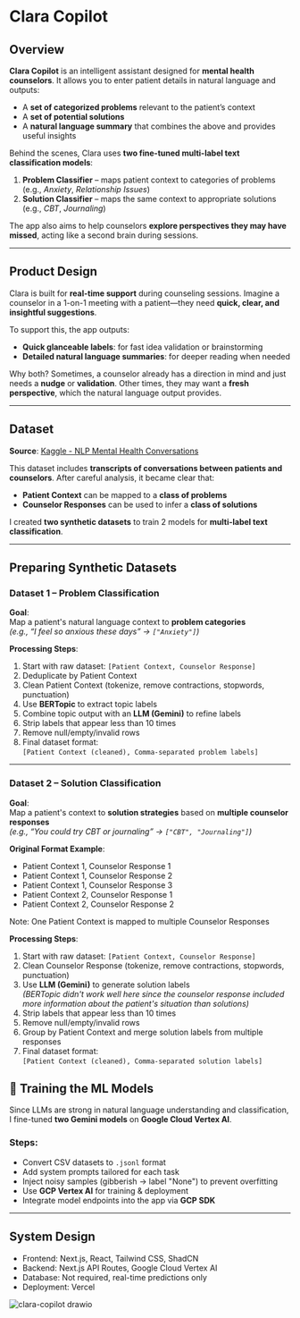 # Clara Copilot

## Overview

**Clara Copilot** is an intelligent assistant designed for **mental health counselors**. It allows you to enter patient details in natural language and outputs:

- A **set of categorized problems** relevant to the patient’s context  
- A **set of potential solutions**
- A **natural language summary** that combines the above and provides useful insights

Behind the scenes, Clara uses **two fine-tuned multi-label text classification models**:

1. **Problem Classifier** – maps patient context to categories of problems (e.g., *Anxiety*, *Relationship Issues*)
2. **Solution Classifier** – maps the same context to appropriate solutions (e.g., *CBT*, *Journaling*)

The app also aims to help counselors **explore perspectives they may have missed**, acting like a second brain during sessions.

---

## Product Design

Clara is built for **real-time support** during counseling sessions. Imagine a counselor in a 1-on-1 meeting with a patient—they need **quick, clear, and insightful suggestions**.

To support this, the app outputs:

- **Quick glanceable labels**: for fast idea validation or brainstorming
- **Detailed natural language summaries**: for deeper reading when needed

Why both? Sometimes, a counselor already has a direction in mind and just needs a **nudge** or **validation**. Other times, they may want a **fresh perspective**, which the natural language output provides.

---

## Dataset

**Source**: [Kaggle - NLP Mental Health Conversations](https://www.kaggle.com/datasets/thedevastator/nlp-mental-health-conversations/data)

This dataset includes **transcripts of conversations between patients and counselors**. After careful analysis, it became clear that:

- **Patient Context** can be mapped to a **class of problems**
- **Counselor Responses** can be used to infer a **class of solutions**

I created **two synthetic datasets** to train 2 models for **multi-label text classification**.

---

## Preparing Synthetic Datasets

### Dataset 1 – Problem Classification

**Goal**:  
Map a patient's natural language context to **problem categories**  
*(e.g., “I feel so anxious these days” → `["Anxiety"]`)*

**Processing Steps**:

1. Start with raw dataset: `[Patient Context, Counselor Response]`
2. Deduplicate by Patient Context
3. Clean Patient Context (tokenize, remove contractions, stopwords, punctuation)
4. Use **BERTopic** to extract topic labels
5. Combine topic output with an **LLM (Gemini)** to refine labels
6. Strip labels that appear less than 10 times
7. Remove null/empty/invalid rows
8. Final dataset format:  
   `[Patient Context (cleaned), Comma-separated problem labels]`

---

### Dataset 2 – Solution Classification

**Goal**:  
Map a patient's context to **solution strategies** based on **multiple counselor responses**  
*(e.g., “You could try CBT or journaling” → `["CBT", "Journaling"]`)*

**Original Format Example**:
- Patient Context 1, Counselor Response 1
- Patient Context 1, Counselor Response 2
- Patient Context 1, Counselor Response 3
- Patient Context 2, Counselor Response 1
- Patient Context 2, Counselor Response 2

Note: One Patient Context is mapped to multiple Counselor Responses

**Processing Steps**:

1. Start with raw dataset: `[Patient Context, Counselor Response]`
2. Clean Counselor Response (tokenize, remove contractions, stopwords, punctuation)
3. Use **LLM (Gemini)** to generate solution labels  
   *(BERTopic didn't work well here since the counselor response included more information about the patient's situation than solutions)*
4. Strip labels that appear less than 10 times
5. Remove null/empty/invalid rows
6. Group by Patient Context and merge solution labels from multiple responses
7. Final dataset format:  
   `[Patient Context (cleaned), Comma-separated solution labels]`

## 🧠 Training the ML Models

Since LLMs are strong in natural language understanding and classification, I fine-tuned **two Gemini models** on **Google Cloud Vertex AI**.

### Steps:

- Convert CSV datasets to `.jsonl` format
- Add system prompts tailored for each task
- Inject noisy samples (gibberish → label "None") to prevent overfitting
- Use **GCP Vertex AI** for training & deployment
- Integrate model endpoints into the app via **GCP SDK**

---

## System Design

- Frontend: Next.js, React, Tailwind CSS, ShadCN
- Backend: Next.js API Routes, Google Cloud Vertex AI
- Database: Not required, real-time predictions only
- Deployment: Vercel

![clara-copilot drawio](https://github.com/user-attachments/assets/7a00a8d3-bc7d-438a-bcfb-75711d936daf)




